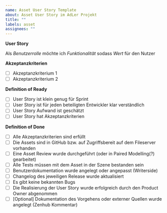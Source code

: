 ```yaml
---
name: Asset User Story Template
about: Asset User Story im AdLer Projekt
title: ""
labels: asset
assignees: ""
---
```


**User Story**

Als _Benutzerrolle_ möchte ich _Funktionalität_ sodass _Wert_ für den Nutzer

**Akzeptanzkriterien**

- [ ] Akzeptanzkriterium 1
- [ ] Akzeptanzkriterium 2

**Definition of Ready**

- [ ] User Story ist klein genug für Sprint
- [ ] User Story ist für jeden beteiligten Entwickler klar verständlich
- [ ] User Story Aufwand ist geschätzt
- [ ] User Story hat Akzeptanzkriterien

**Definition of Done**

- [ ] Alle Akzeptanzkriterien sind erfüllt
- [ ] Die Assets sind in GitHub bzw. auf Zugriffsbereit auf dem Fileserver vorhanden
- [ ] Eine Asset Review wurde durchgeführt (oder in Paired Modelling(?) gearbeitet)
- [ ] Alle Tests müssen mit dem Asset in der Szene bestanden sein
- [ ] Benutzerdokumentation wurde angelegt oder angepasst (Writerside)
- [ ] Changelog des jeweiligen Release wurde aktualisiert
- [ ] Es gibt keine bekannten Bugs
- [ ] Die Realisierung der User Story wurde erfolgreich durch den Product Owner abgenommen
- [ ] [Optional] Dokumentation des Vorgehens oder externer Quellen wurde angelegt (Zenhub Kommentar)
